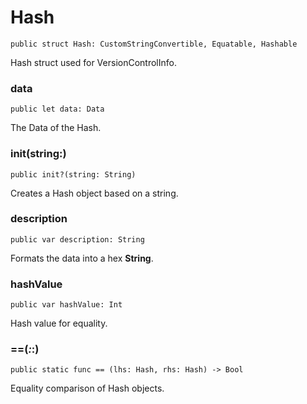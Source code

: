 # Hash
<pre class="highlight"><code><span class="kd">public</span> <span class="kd">struct</span> <span class="kt">Hash</span><span class="p">:</span> <span class="kt">CustomStringConvertible</span><span class="p">,</span> <span class="kt">Equatable</span><span class="p">,</span> <span class="kt">Hashable</span></code></pre>

<p>Hash struct used for VersionControlInfo.</p>

### data
<pre class="highlight"><code><span class="kd">public</span> <span class="k">let</span> <span class="nv">data</span><span class="p">:</span> <span class="kt">Data</span></code></pre>

<p>The Data of the Hash.</p>

### init(string:)
<pre class="highlight"><code><span class="kd">public</span> <span class="nf">init</span><span class="p">?(</span><span class="nv">string</span><span class="p">:</span> <span class="kt">String</span><span class="p">)</span></code></pre>

<p>Creates a Hash object based on a string.</p>

### description
<pre class="highlight"><code><span class="kd">public</span> <span class="k">var</span> <span class="nv">description</span><span class="p">:</span> <span class="kt">String</span></code></pre>

<p>Formats the data into a hex <strong>String</strong>.</p>

### hashValue
<pre class="highlight"><code><span class="kd">public</span> <span class="k">var</span> <span class="nv">hashValue</span><span class="p">:</span> <span class="kt">Int</span></code></pre>

<p>Hash value for equality.</p>

### ==(_:_:)
<pre class="highlight"><code><span class="kd">public</span> <span class="kd">static</span> <span class="kd">func</span> <span class="o">==</span> <span class="p">(</span><span class="nv">lhs</span><span class="p">:</span> <span class="kt">Hash</span><span class="p">,</span> <span class="nv">rhs</span><span class="p">:</span> <span class="kt">Hash</span><span class="p">)</span> <span class="o">-&gt;</span> <span class="kt">Bool</span></code></pre>

<p>Equality comparison of Hash objects.</p>

